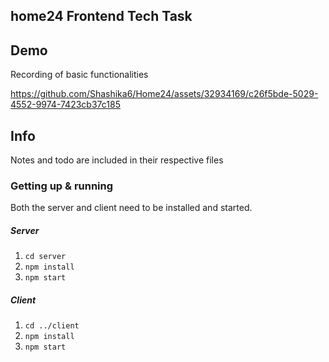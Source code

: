 ## home24 Frontend Tech Task

## Demo

Recording of basic functionalities

https://github.com/Shashika6/Home24/assets/32934169/c26f5bde-5029-4552-9974-7423cb37c185

## Info 

Notes and todo are included in their respective files

### Getting up & running

Both the server and client need to be installed and started.

##### Server

1) `cd server`
2) `npm install`
2) `npm start`

##### Client

1) `cd ../client`
2) `npm install`
2) `npm start`

